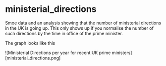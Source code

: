 # ministerial_directions

Smoe data and an analysis showing that the number of ministerial directions in the UK is going up. This only shows up if you normalise the number of such directions by the time in office of the prime minister.

The graph looks like this 

![Ministerial Directions per year for recent UK prime ministers][ministerial_directions.png]
